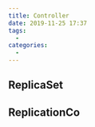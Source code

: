 ```yaml
---
title: Controller
date: 2019-11-25 17:37
tags: 
  - 
categories: 
  - 
---
```

## ReplicaSet
## ReplicationCo